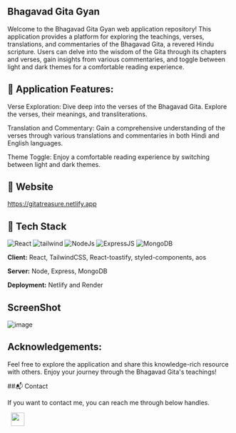## Bhagavad Gita Gyan

Welcome to the Bhagavad Gita Gyan web application repository! This application provides a platform for exploring the teachings, verses, translations, and commentaries of the Bhagavad Gita, a revered Hindu scripture. Users can delve into the wisdom of the Gita through its chapters and verses, gain insights from various commentaries, and toggle between light and dark themes for a comfortable reading experience.

## 📌 Application Features:

Verse Exploration: Dive deep into the verses of the Bhagavad Gita. Explore the verses, their meanings, and transliterations.

Translation and Commentary: Gain a comprehensive understanding of the verses through various translations and commentaries in both Hindi and English languages.

Theme Toggle: Enjoy a comfortable reading experience by switching between light and dark themes.

## 🚀 Website 
https://gitatreasure.netlify.app

## 📌 Tech Stack
<div>
<img alt="React" src="https://img.shields.io/badge/react-%2320232a.svg?style=for-the-badge&logo=react&logoColor=%2361DAFB"/> 
<img alt="tailwind" src="https://img.shields.io/badge/Tailwind_CSS-38B2AC?style=for-the-badge&logo=tailwind-css&logoColor=white"/> 
<img alt="NodeJs" src="https://img.shields.io/badge/Node.js-43853D?style=for-the-badge&logo=node.js&logoColor=white" />
<img alt="ExpressJS" src="https://img.shields.io/badge/Express.js-000000?style=for-the-badge&logo=express&logoColor=white"/>
<img alt="MongoDB" src ="https://img.shields.io/badge/MongoDB-4EA94B?style=for-the-badge&logo=mongodb&logoColor=white"/>

</div>

**Client:** React, TailwindCSS, React-toastify, styled-components, aos

**Server:** Node, Express, MongoDB

**Deployment:** Netlify and Render

## ScreenShot
![image](https://github.com/narendercoder/BhagavadGita/assets/89627914/b8ca9951-1f6f-4a46-b6ea-03a8ab715d43)

## Acknowledgements:
Feel free to explore the application and share this knowledge-rich resource with others. Enjoy your journey through the Bhagavad Gita's teachings!

##📬 Contact

If you want to contact me, you can reach me through below handles.

&nbsp;&nbsp;<a href="www.linkedin.com/in/chhavi-265863299" target="_blank"><img src="https://www.felberpr.com/wp-content/uploads/linkedin-logo.png" width="30"></img></a>
